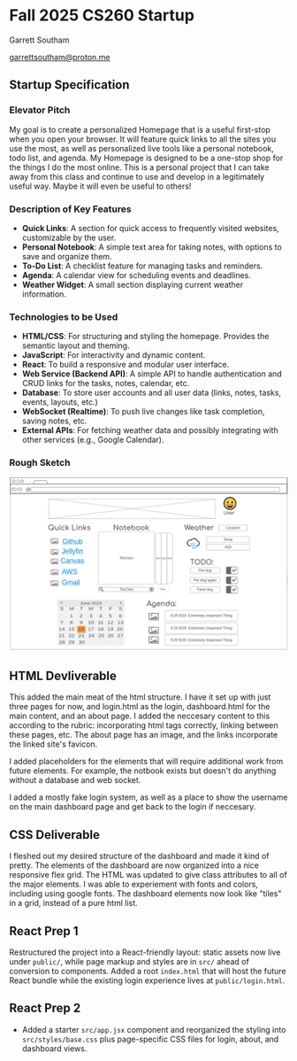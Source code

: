 # Fall 2025 CS260 Startup

Garrett Southam

garrettsoutham@proton.me

## Startup Specification

### Elevator Pitch

My goal is to create a personalized Homepage that is a useful first-stop when you open your browser. It will feature quick links to all the sites you use the most, as well as personalized live tools like a personal notebook, todo list, and agenda. My Homepage is designed to be a one-stop shop for the things I do the most online. This is a personal project that I can take away from this class and continue to use and develop in a legitimately useful way. Maybe it will even be useful to others!

### Description of Key Features

- **Quick Links**: A section for quick access to frequently visited websites, customizable by the user.
- **Personal Notebook**: A simple text area for taking notes, with options to save and organize them.
- **To-Do List**: A checklist feature for managing tasks and reminders.
- **Agenda**: A calendar view for scheduling events and deadlines.
- **Weather Widget**: A small section displaying current weather information.

### Technologies to be Used

- **HTML/CSS**: For structuring and styling the homepage. Provides the semantic layout and theming.
- **JavaScript**: For interactivity and dynamic content.
- **React**: To build a responsive and modular user interface.
- **Web Service (Backend API)**: A simple API to handle authentication and CRUD links for the tasks, notes, calendar, etc.
- **Database**: To store user accounts and all user data (links, notes, tasks, events, layouts, etc.)
- **WebSocket (Realtime)**: To push live changes like task completion, saving notes, etc.
- **External APIs**: For fetching weather data and possibly integrating with other services (e.g., Google Calendar).

### Rough Sketch

![Rough Sketch](./spec_roughdraft.png)

## HTML Devliverable

This added the main meat of the html structure. I have it set up with just three pages for now, and login.html as the login, dashboard.html for the main content, and an about page. I added the neccesary content to this according to the rubric: incorporating html tags correctly, linking between these pages, etc. The about page has an image, and the links incorporate the linked site's favicon.

I added placeholders for the elements that will require additional work from future elements. For example, the notbook exists but doesn't do anything without a database and web socket.

I added a mostly fake login system, as well as a place to show the username on the main dashboard page and get back to the login if neccesary.

## CSS Deliverable

I fleshed out my desired structure of the dashboard and made it kind of pretty. The elements of the dashboard are now organized into a nice responsive flex grid. The HTML was updated to give class attributes to all of the major elements. I was able to experiement with fonts and colors, including using google fonts. The dashboard elements now look like "tiles" in a grid, instead of a pure html list.

## React Prep 1

Restructured the project into a React-friendly layout: static assets now live under `public/`, while page markup and styles are in `src/` ahead of conversion to components. Added a root `index.html` that will host the future React bundle while the existing login experience lives at `public/login.html`.

## React Prep 2

- Added a starter `src/app.jsx` component and reorganized the styling into `src/styles/base.css` plus page-specific CSS files for login, about, and dashboard views.
